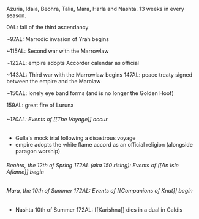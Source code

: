 Azuria, Idaia, Beohra, Talia, Mara, Harla and Nashta. 13 weeks in every season.

0AL: fall of the third ascendancy

~97AL: Marrodic invasion of Yrah begins

~115AL: Second war with the Marrowlaw

~122AL: empire adopts Accorder calendar as official

~143AL: Third war with the Marrowlaw begins
147AL: peace treaty signed between the empire and the Marolaw

~150AL: lonely eye band forms (and is no longer the Golden Hoof)

159AL: great fire of Luruna

###### ~170AL: Events of [[The Voyage]] occur
- Gulla's mock trial following a disastrous voyage
- empire adopts the white flame accord as an official religion (alongside paragon worship)

###### Beohra, the 12th of Spring 172AL (aka 150 rising): Events of [[An Isle Aflame]] begin

###### Mara, the 10th of Summer 172AL: Events of [[Companions of Knut]] begin
- Nashta 10th of Summer 172AL: [[Karishna]] dies in a dual in Caldis 



